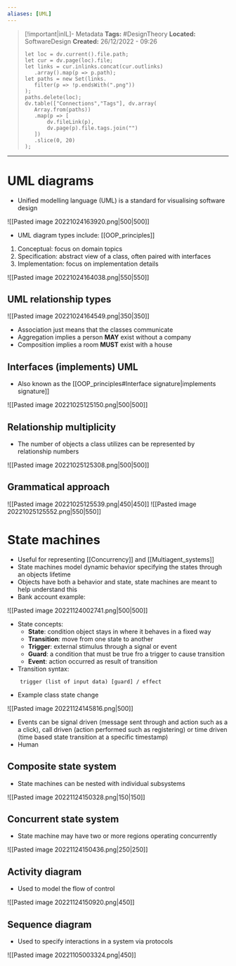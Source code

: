 ```yaml
---
aliases: [UML]
---
```


> [!important|inIL]- Metadata
> **Tags:** #DesignTheory 
> **Located:** SoftwareDesign
> **Created:** 26/12/2022 - 09:26
> ```dataviewjs
>let loc = dv.current().file.path;
>let cur = dv.page(loc).file;
>let links = cur.inlinks.concat(cur.outlinks)
>    .array().map(p => p.path);
>let paths = new Set(links.
>    filter(p => !p.endsWith(".png"))
>);
>paths.delete(loc);
>dv.table(["Connections","Tags"], dv.array(
>    Array.from(paths))
>    .map(p => [
>        dv.fileLink(p),
>        dv.page(p).file.tags.join("")
>    ])
>    .slice(0, 20)
>);
> ```

___
# UML diagrams

- Unified modelling language (UML) is a standard for visualising software design 

![[Pasted image 20221024163920.png|500|500]]

- UML diagram types include: [[OOP_principles]]
1. Conceptual: focus on domain topics
2. Specification: abstract view of a class, often paired with interfaces
3. Implementation: focus on implementation details 

![[Pasted image 20221024164038.png|550|550]]

## UML relationship types

![[Pasted image 20221024164549.png|350|350]]

- Association just means that the classes communicate 
- Aggregation implies a person **MAY** exist without a company 
- Composition implies a room **MUST** exist with a house
## Interfaces (implements) UML
- Also known as the [[OOP_principles#Interface signature|implements signature]]

![[Pasted image 20221025125150.png|500|500]]

## Relationship multiplicity
- The number of objects a class utilizes can be represented by relationship numbers

![[Pasted image 20221025125308.png|500|500]]

## Grammatical approach

![[Pasted image 20221025125539.png|450|450]]
![[Pasted image 20221025125552.png|550|550]]

# State machines
- Useful for representing [[Concurrency]] and [[Multiagent_systems]]
- State machines model dynamic behavior specifying the states through an objects lifetime
- Objects have both a behavior and state, state machines are meant to help understand this
- Bank account example:

![[Pasted image 20221124002741.png|500|500]]

- State concepts:
	- **State**: condition object stays in where it behaves in a fixed way 
	- **Transition**: move from one state to another 
	- **Trigger**: external stimulus through a signal or event 
	- **Guard**: a condition that must be true fro a trigger to cause transition 
	- **Event**: action occurred as result of transition 
- Transition syntax:
```
    trigger (list of input data) [guard] / effect
```
- Example class state change 

![[Pasted image 20221124145816.png|500]]

- Events can be signal driven (message sent through and action such as a a click), call driven (action performed such as registering) or time driven (time based state transition at a specific timestamp)
- Human 
## Composite state system
- State machines can be nested with individual subsystems

![[Pasted image 20221124150328.png|150|150]]

## Concurrent state system
- State machine may have two or more regions operating concurrently

![[Pasted image 20221124150436.png|250|250]]

## Activity diagram
- Used to model the flow of control 

![[Pasted image 20221124150920.png|450]]

## Sequence diagram
- Used to specify interactions in a system via protocols 

![[Pasted image 20221105003324.png|450]]
